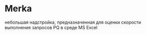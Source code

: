 # Merka
небольшая надстройка, предназначенная для оценки скорости выполнения запросов PQ в среде MS Excel
